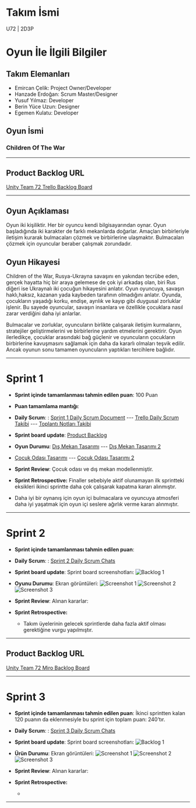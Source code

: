 # **Takım İsmi**

 U72 | 2D3P

# Oyun İle İlgili Bilgiler

## Takım Elemanları

- Emircan Çelik: Project Owner/Developer
- Hanzade Erdoğan: Scrum Master/Designer
- Yusuf Yılmaz: Developer
- Berin Yüce Uzun: Designer
- Egemen Kulatu: Developer


## Oyun İsmi

### Children Of The War

---

## Product Backlog URL

[Unity Team 72 Trello Backlog Board](https://trello.com/invite/b/Ys3W3UHd/ATTIf9f0b516ec113cedde0fad232ba8efa5FF63BBD7/u72-2d3p)
 
---


## Oyun Açıklaması


Oyun iki kişiliktir. Her bir oyuncu kendi bilgisayarından oynar. Oyun başladığında iki karakter de farklı mekanlarda doğarlar. Amaçları birbirleriyle iletişim kurarak bulmacaları çözmek ve birbirlerine ulaşmaktır. Bulmacaları çözmek için oyuncular beraber çalışmak zorundadır.


## Oyun Hikayesi


Children of the War, Rusya-Ukrayna savaşını en yakından tecrübe eden, gerçek hayatta hiç bir araya gelemese de çok iyi arkadaş olan, biri Rus diğeri ise Ukraynalı iki çocuğun hikayesini anlatır.  Oyun oyuncuya, savaşın haklı,haksız, kazanan yada kaybeden tarafının olmadığını anlatır. Oyunda, çocukların yaşadığı korku, endişe, ayrılık ve kayıp gibi duygusal zorluklar işlenir. Bu sayede oyuncular, savaşın insanlara ve özellikle çocuklara nasıl zarar verdiğini daha iyi anlarlar.

Bulmacalar ve zorluklar, oyuncuların birlikte çalışarak iletişim kurmalarını, stratejiler geliştirmelerini ve birbirlerine yardım etmelerini gerektirir. Oyun ilerledikçe, çocuklar arasındaki bağ güçlenir ve oyuncuların çocukların birbirlerine kavuşmasını sağlamak için daha da kararlı olmaları teşvik edilir. Ancak oyunun sonu tamamen oyuncuların yaptıkları tercihlere bağlıdır.

---

# Sprint 1

- **Sprint içinde tamamlanması tahmin edilen puan**: 100 Puan


- **Puan tamamlama mantığı**: 

- **Daily Scrum**: : [Sprint 1 Daily Scrum Document]( https://docs.google.com/document/d/1zD5CiMP434ryBaIk0ReDqa0qdKqtF18I/edit?usp=sharing&ouid=110170457476283940620&rtpof=true&sd=true) --- [Trello Daily Scrum Takibi](https://drive.google.com/file/d/1oQoO7kpa3sZCgdd7HkcJP6szl00RN3UA/view?usp=sharing) --- [Toplantı Notları Takibi](https://drive.google.com/file/d/16FsVURLHHn6VWc_apVhbaGiojQ1Uxs97/view?usp=sharing)

- **Sprint board update**: 
[Product Backlog](https://drive.google.com/file/d/1sgQK3v1Yy-QGe4FBBsikd5njMHD6xams/view?usp=sharing) 


- **Oyun Durumu**: [Dış Mekan Tasarımı](https://drive.google.com/file/d/12F7gkFNahEhF035awLYAgT6Mqw0ZlYx2/view?usp=sharing) --- [Dış Mekan Tasarımı 2](https://drive.google.com/file/d/1QjPjW6MR-oeUmoVoRaBUlRF515-YL0EB/view?usp=sharing)
 - [Çocuk Odası Tasarımı](https://drive.google.com/file/d/1g793z-4JPy242DrItTFfCVBk-FU0pdeZ/view?usp=sharing) --- [Çocuk Odası Tasarımı 2 ](https://drive.google.com/file/d/1cI70WP_knZP5-7-OCVejAE2_vpMF7zi5/view?usp=sharing)
  
  
- **Sprint Review**: Çocuk odası ve dış mekan modellenmiştir. 


- **Sprint Retrospective:** Finaller sebebiyle aktif olunamayan ilk sprintteki eksikleri ikinci sprintte daha çok çalışarak kapatma kararı alınmıştır.
- Daha iyi bir oynanış için oyun içi bulmacalara ve oyuncuya atmosferi daha iyi yaşatmak için oyun içi seslere ağırlık verme kararı alınmıştır.
  


---



# Sprint 2

- **Sprint içinde tamamlanması tahmin edilen puan**: 

- **Daily Scrum**: : [Sprint 2 Daily Scrum Chats]()

- **Sprint board update**: Sprint board screenshotları: 
![Backlog 1]() 


- **Oyunu Durumu**: Ekran görüntüleri:
  ![Screenshot 1]()
  ![Screenshot 2]()
  ![Screenshot 3]()
- **Sprint Review**: 
Alınan kararlar: 

- **Sprint Retrospective:**

  - Takım üyelerinin gelecek sprintlerde daha fazla aktif olması gerektiğine vurgu yapılmıştır.


---

## Product Backlog URL

[Unity Team 72 Miro Backlog Board]()

---

# Sprint 3

- **Sprint içinde tamamlanması tahmin edilen puan**: İkinci sprintten kalan 120 puanın da eklenmesiyle bu sprint için toplam puan: 240'tır.


- **Daily Scrum**: : [Sprint 3 Daily Scrum Chats]()

- **Sprint board update**: Sprint board screenshotları: 
![Backlog 1]() 


- **Ürün Durumu**: Ekran görüntüleri:
  ![Screenshot 1]()
  ![Screenshot 2]()
  ![Screenshot 3]()


- **Sprint Review**: 
Alınan kararlar: 
- **Sprint Retrospective:**

  - 


---
